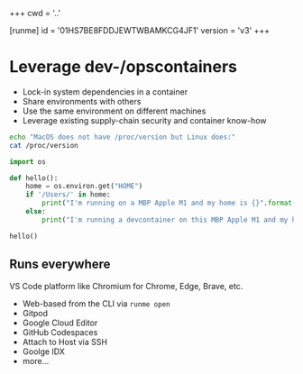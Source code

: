 +++
cwd = '..'

[runme]
id = '01HS7BE8FDDJEWTWBAMKCG4JF1'
version = 'v3'
+++

# Leverage dev-/opscontainers

- Lock-in system dependencies in a container
- Share environments with others
- Use the same environment on different machines
- Leverage existing supply-chain security and container know-how

```sh {"id":"01HRZBKRX40RX9EMV00NZF04FT"}
echo "MacOS does not have /proc/version but Linux does:"
cat /proc/version
```

```python {"id":"01HRZCWXQJN5DQV531635NQC6C"}
import os

def hello():
    home = os.environ.get("HOME")
    if '/Users/' in home:
        print("I'm running on a MBP Apple M1 and my home is {}".format(home))
    else:
        print("I'm running a devcontainer on this MBP Apple M1 and my home is {}".format(home))

hello()
```

## Runs everywhere

VS Code platform like Chromium for Chrome, Edge, Brave, etc.

- Web-based from the CLI via `runme open`
- Gitpod
- Google Cloud Editor
- GitHub Codespaces
- Attach to Host via SSH
- Goolge IDX
- more...